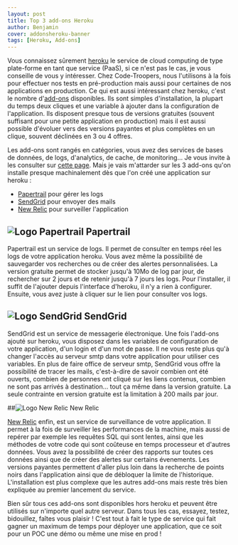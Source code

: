 ```yaml
---
layout: post
title: Top 3 add-ons Heroku
author: Benjamin
cover: addonsheroku-banner
tags: [Heroku, Add-ons]
---
```


Vous connaissez sûrement [heroku](https://www.heroku.com/) le service de cloud computing de type plate-forme en tant que service (PaaS), si ce n'est pas le cas, je vous conseille de vous y intéresser. Chez Code-Troopers, nous l'utilisons à la fois pour effectuer nos tests en pré-production mais aussi pour certaines de nos applications en production. Ce qui est aussi intéressant chez heroku, c'est le nombre d'[add-ons](https://addons.heroku.com/) disponibles. Ils sont simples d'installation, la plupart du temps deux cliques et une variable à ajouter dans la configuration de l'application. Ils disposent presque tous de versions gratuites (souvent suffisant pour une petite application en production) mais il est aussi possible d'évoluer vers des versions payantes et plus complètes en un clique, souvent déclinées en 3 ou 4 offres.

Les add-ons sont rangés en catégories, vous avez des services de bases de données, de logs, d'analytics, de cache, de monitoring… Je vous invite à les consulter sur [cette page](https://addons.heroku.com/). Mais je vais m'attarder sur les 3 add-ons qu'on installe presque machinalement dès que l'on créé une application sur heroku :

* [Papertrail](https://addons.heroku.com/papertrail) pour gérer les logs
* [SendGrid](https://addons.heroku.com/sendgrid) pour envoyer des mails
* [New Relic](https://addons.heroku.com/newrelic) pour surveiller l'application


## ![Logo Papertrail](../../../images/postAddonsHeroku/papertrail.png) Papertrail

Papertrail est un service de logs. Il permet de consulter en temps réel les logs de votre application heroku. Vous avez même la possibilité de sauvegarder vos recherches ou de créer des alertes personnalisées. La version gratuite permet de stocker jusqu'à 10Mo de log par jour, de rechercher sur 2 jours et de retenir jusqu'à 7 jours les logs. Pour l'installer, il suffit de l'ajouter depuis l'interface d'heroku, il n'y a rien à configurer. Ensuite, vous avez juste à cliquer sur le lien pour consulter vos logs.

## ![Logo SendGrid](../../../images/postAddonsHeroku/sendgrid.png) SendGrid



SendGrid est un service de messagerie électronique. Une fois l'add-ons ajouté sur heroku, vous disposez dans les variables de configuration de votre application, d'un login et d'un mot de passe. Il ne vous reste plus qu'à changer l'accès au serveur smtp dans votre application pour utiliser ces variables. En plus de faire office de serveur smtp, SendGrid vous offre la possibilité de tracer les mails, c'est-à-dire de savoir combien ont été ouverts, combien de personnes ont cliqué sur les liens contenus, combien ne sont pas arrivés à destination… tout ça même dans la version gratuite. La seule contrainte en version gratuite est la limitation à 200 mails par jour.

##![Logo New Relic](../../../images/postAddonsHeroku/newrelic.png) New Relic



[New Relic](http://www.newrelic.com/) enfin, est un service de surveillance de votre application. Il permet à la fois de surveiller les performances de la machine, mais aussi de repérer par exemple les requêtes SQL qui sont lentes, ainsi que les méthodes de votre code qui sont coûteuse en temps processeur et d'autres données. Vous avez la possibilité de créer des rapports sur toutes ces données ainsi que de créer des alertes sur certains évenements. Les versions payantes permettent d'aller plus loin dans la recherche de points noirs dans l'application ainsi que de débloquer la limite de l'historique. L'installation est plus complexe que les autres add-ons mais reste très bien expliquée au premier lancement du service.


Bien sûr tous ces add-ons sont disponibles hors heroku et peuvent être utilisés sur n'importe quel autre serveur.
Dans tous les cas, essayez, testez, bidouillez, faîtes vous plaisir ! C'est tout à fait le type de service qui fait gagner un maximum de temps pour déployer une application, que ce soit pour un POC une démo ou même une mise en prod !

